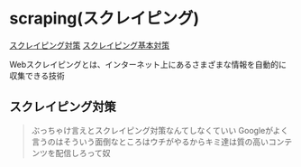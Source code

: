 # scraping(スクレイピング)
[スクレイピング対策](https://qiita.com/Azunyan1111/items/a1964c18e409fe6718fd)
[スクレイピング基本対策](https://www.octoparse.jp/blog/5-anti-scraping-techniques-you-may-encounter/)

Webスクレイピングとは、インターネット上にあるさまざまな情報を自動的に収集できる技術

## スクレイピング対策
>ぶっちゃけ言えとスクレイピング対策なんてしなくていい
>Googleがよく言うのはそういう面倒なところはウチがやるからキミ達は質の高いコンテンツを配信しろって奴

